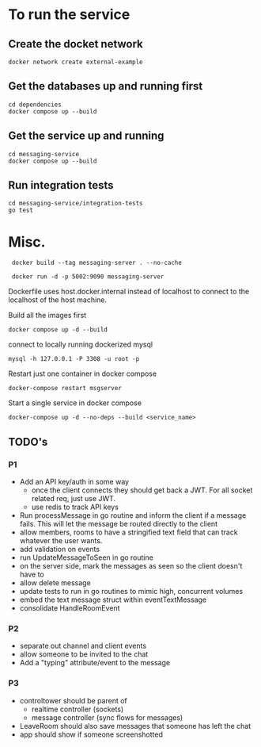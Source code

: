 # To run the service

## Create the docket network

```
docker network create external-example
```

## Get the databases up and running first

```
cd dependencies
docker compose up --build
```

## Get the service up and running

```
cd messaging-service
docker compose up --build
```

## Run integration tests

```
cd messaging-service/integration-tests
go test
```

# Misc.

```
 docker build --tag messaging-server . --no-cache
```

```
 docker run -d -p 5002:9090 messaging-server
```

Dockerfile uses host.docker.internal instead of localhost to connect to the localhost of the host machine.

Build all the images first

```
docker compose up -d --build
```

connect to locally running dockerized mysql

```
mysql -h 127.0.0.1 -P 3308 -u root -p
```

Restart just one container in docker compose

```
docker-compose restart msgserver
```

Start a single service in docker compose

```
docker-compose up -d --no-deps --build <service_name>

```

## TODO's

### P1

- Add an API key/auth in some way
  - once the client connects they should get back a JWT. For all socket related req, just use JWT.
  - use redis to track API keys
- Run processMessage in go routine and inform the client if a message fails. This will let the message be routed directly to the client
- allow members, rooms to have a stringified text field that can track whatever the user wants.
- add validation on events
- run UpdateMessageToSeen in go routine
- on the server side, mark the messages as seen so the client doesn't have to
- allow delete message
- update tests to run in go routines to mimic high, concurrent volumes
- embed the text message struct within eventTextMessage
- consolidate HandleRoomEvent

### P2

- separate out channel and client events
- allow someone to be invited to the chat
- Add a "typing" attribute/event to the message

### P3

- controltower should be parent of
  - realtime controller (sockets)
  - message controller (sync flows for messages)
- LeaveRoom should also save messages that someone has left the chat
- app should show if someone screenshotted
